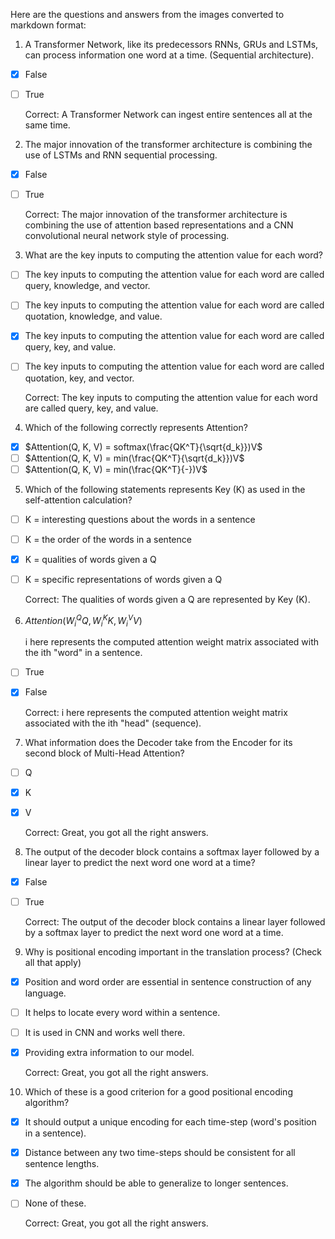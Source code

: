 Here are the questions and answers from the images converted to markdown format:

1. A Transformer Network, like its predecessors RNNs, GRUs and LSTMs, can process information one word at a time. (Sequential architecture).

 - [x] False
 - [ ] True

   Correct: A Transformer Network can ingest entire sentences all at the same time.

2. The major innovation of the transformer architecture is combining the use of LSTMs and RNN sequential processing.

 - [x] False
 - [ ] True

   Correct: The major innovation of the transformer architecture is combining the use of attention based representations and a CNN convolutional neural network style of processing.

3. What are the key inputs to computing the attention value for each word?

 - [ ] The key inputs to computing the attention value for each word are called query, knowledge, and vector.
 - [ ] The key inputs to computing the attention value for each word are called quotation, knowledge, and value.
 - [x] The key inputs to computing the attention value for each word are called query, key, and value.
 - [ ] The key inputs to computing the attention value for each word are called quotation, key, and vector.

   Correct: The key inputs to computing the attention value for each word are called query, key, and value.


4. Which of the following correctly represents Attention?

 - [x] $Attention(Q, K, V) = softmax(\frac{QK^T}{\sqrt{d_k}})V$
 - [ ] $Attention(Q, K, V) = min(\frac{QK^T}{\sqrt{d_k}})V$
 - [ ] $Attention(Q, K, V) = min(\frac{QK^T}{-})V$

5. Which of the following statements represents Key (K) as used in the self-attention calculation?

 - [ ] K = interesting questions about the words in a sentence
 - [ ] K = the order of the words in a sentence
 - [x] K = qualities of words given a Q
 - [ ] K = specific representations of words given a Q

   Correct: The qualities of words given a Q are represented by Key (K).

6. $Attention(W_i^QQ, W_i^KK, W_i^VV)$

   i here represents the computed attention weight matrix associated with the ith "word" in a sentence.

 - [ ] True
 - [x] False

   Correct: i here represents the computed attention weight matrix associated with the ith "head" (sequence).

7. What information does the Decoder take from the Encoder for its second block of Multi-Head Attention?

 - [ ] Q
 - [x] K
 - [x] V

   Correct: Great, you got all the right answers.

8. The output of the decoder block contains a softmax layer followed by a linear layer to predict the next word one word at a time?

 - [x] False
 - [ ] True

   Correct: The output of the decoder block contains a linear layer followed by a softmax layer to predict the next word one word at a time.

9. Why is positional encoding important in the translation process? (Check all that apply)

 - [x] Position and word order are essential in sentence construction of any language.
 - [ ] It helps to locate every word within a sentence.
 - [ ] It is used in CNN and works well there.
 - [x] Providing extra information to our model.

   Correct: Great, you got all the right answers.

10. Which of these is a good criterion for a good positional encoding algorithm?

 - [x] It should output a unique encoding for each time-step (word's position in a sentence).
 - [x] Distance between any two time-steps should be consistent for all sentence lengths.
 - [x] The algorithm should be able to generalize to longer sentences.
 - [ ] None of these.

   Correct: Great, you got all the right answers.